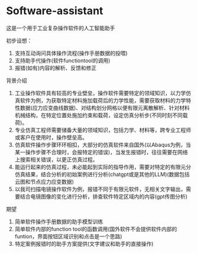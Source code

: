 # Software-assistant

这是一个用于工业复杂操作软件的人工智能助手

初步设想：
1. 支持互动询问具体操作流程(操作手册数据的投喂)
2. 支持助手代操作(软件functiontool的调用)
3. 报错(如有)内容的解析、反馈和修正

背景介绍
1. 工业操作软件具有较高的专业壁垒，操作软件需要特定的领域知识，以力学仿真软件为例，为获取特定材料施加载荷后的力学性能，需要获取材料的力学特性数据(应力应变曲线数据)、对结构划分网格以便有限元离散解析、针对材料机械结构，在特定位置处施加约束和载荷，设定仿真分析步(不同时刻不同载荷)。
2. 专业仿真工程师需要储备大量的领域知识，包括力学、材料等，跨专业工程师或客户在使用时，操作壁垒高。
3. 仿真软件操作步骤环环相扣，大部分的仿真软件来自国外(以Abaqus为例，当某一操作步骤不合理时，会报特定的错误)，当发生报错时，往往需要在网络上搜索相关错误，以更正仿真过程。
4. 能运行起来的仿真过程，未必能起到实际的指导作用，需要对特定的有限元分仿真结果，结合分析的初始案例进行分析(chatgpt或是其他的LLM)(数据包括云图和节点应力应变数据)
5. 以我司扫描电镜操作软件为例，报错不同于有限元软件，无相关文字输出，需要结合电镜图像的变化进行分析，排查软件特定区域内的内容(gpt传图分析)

期望
1. 简单软件操作手册数据的助手模型训练
2. 简单软件内部的function tool的函数调用(国外软件不会提供软件内部的funtion，界面按钮区域识别和点击是一个思路)
3. 特定案例报错时的助手方案提供(文字建议和助手的直接操作)
